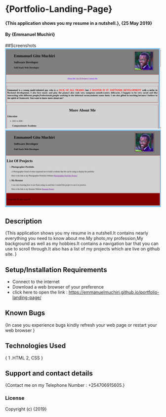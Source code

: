 # {Portfolio-Landing-Page}
#### {This application shows you my resume in a nutshell.}, {25 May 2019}
#### By **{Emmanuel Muchiri}**
##Screenshots
![Homepage](images/screenshot.png)
![List Of Projects](images/screenshot1.png)
## Description
{This application shows you my resume in a nutshell.It contains nearly everything you need to know about me.My photo,my profession,My background as well as my hobbies.It contains a navigation bar that you can use to scroll through.It also has a list of my projects which are live on github site. }
## Setup/Installation Requirements
* Connect to the internet
* Download a web browser of your preference
* click here to open the link : https://emmanuelmuchiri.github.io/portfolio-landing-page/
## Known Bugs
{In case you experience bugs kindly refresh your web page or restart your web browser }
## Technologies Used
{ 1 .HTML
  2, CSS }
## Support and contact details
{Contact me on my Telephone Number : +254706915605.}
### License
Copyright (c) {2019}
